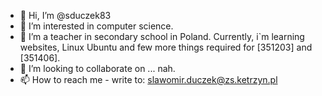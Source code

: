 - 👋 Hi, I’m @sduczek83
- 👀 I’m interested in computer science.
- 🌱 I’m a teacher in secondary school in Poland. Currently, i`m learning websites, Linux Ubuntu and few more things required for [351203] and [351406].
- 💞️ I’m looking to collaborate on ... nah.
- 📫 How to reach me - write to: slawomir.duczek@zs.ketrzyn.pl

<!---
sduczek83/sduczek83 is a ✨ special ✨ repository because its `README.md` (this file) appears on your GitHub profile.
You can click the Preview link to take a look at your changes.
--->
